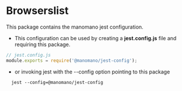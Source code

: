 # Browserslist

This package contains the manomano jest configuration.

- This configuration can be used by creating a **jest.config.js** file and requiring this package.

```js
// jest.config.js
module.exports = require('@manomano/jest-config');
```

- or invoking jest with the --config option pointing to this package

```
  jest --config=@manomano/jest-config
```
